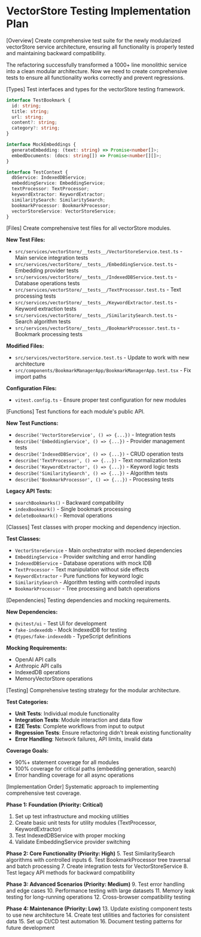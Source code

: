# VectorStore Testing Implementation Plan

[Overview]
Create comprehensive test suite for the newly modularized vectorStore service architecture, ensuring all functionality is properly tested and maintaining backward compatibility.

The refactoring successfully transformed a 1000+ line monolithic service into a clean modular architecture. Now we need to create comprehensive tests to ensure all functionality works correctly and prevent regressions.

[Types]
Test interfaces and types for the vectorStore testing framework.

```typescript
interface TestBookmark {
  id: string;
  title: string;
  url: string;
  content?: string;
  category?: string;
}

interface MockEmbeddings {
  generateEmbedding: (text: string) => Promise<number[]>;
  embedDocuments: (docs: string[]) => Promise<number[][]>;
}

interface TestContext {
  dbService: IndexedDBService;
  embeddingService: EmbeddingService;
  textProcessor: TextProcessor;
  keywordExtractor: KeywordExtractor;
  similaritySearch: SimilaritySearch;
  bookmarkProcessor: BookmarkProcessor;
  vectorStoreService: VectorStoreService;
}
```

[Files]
Create comprehensive test files for all vectorStore modules.

**New Test Files:**
- `src/services/vectorStore/__tests__/VectorStoreService.test.ts` - Main service integration tests
- `src/services/vectorStore/__tests__/EmbeddingService.test.ts` - Embedding provider tests
- `src/services/vectorStore/__tests__/IndexedDBService.test.ts` - Database operations tests
- `src/services/vectorStore/__tests__/TextProcessor.test.ts` - Text processing tests
- `src/services/vectorStore/__tests__/KeywordExtractor.test.ts` - Keyword extraction tests
- `src/services/vectorStore/__tests__/SimilaritySearch.test.ts` - Search algorithm tests
- `src/services/vectorStore/__tests__/BookmarkProcessor.test.ts` - Bookmark processing tests

**Modified Files:**
- `src/services/vectorStore.service.test.ts` - Update to work with new architecture
- `src/components/BookmarkManagerApp/BookmarkManagerApp.test.tsx` - Fix import paths

**Configuration Files:**
- `vitest.config.ts` - Ensure proper test configuration for new modules

[Functions]
Test functions for each module's public API.

**New Test Functions:**
- `describe('VectorStoreService', () => {...})` - Integration tests
- `describe('EmbeddingService', () => {...})` - Provider management tests
- `describe('IndexedDBService', () => {...})` - CRUD operation tests
- `describe('TextProcessor', () => {...})` - Text normalization tests
- `describe('KeywordExtractor', () => {...})` - Keyword logic tests
- `describe('SimilaritySearch', () => {...})` - Algorithm tests
- `describe('BookmarkProcessor', () => {...})` - Processing tests

**Legacy API Tests:**
- `searchBookmarks()` - Backward compatibility
- `indexBookmark()` - Single bookmark processing
- `deleteBookmark()` - Removal operations

[Classes]
Test classes with proper mocking and dependency injection.

**Test Classes:**
- `VectorStoreService` - Main orchestrator with mocked dependencies
- `EmbeddingService` - Provider switching and error handling
- `IndexedDBService` - Database operations with mock IDB
- `TextProcessor` - Text manipulation without side effects
- `KeywordExtractor` - Pure functions for keyword logic
- `SimilaritySearch` - Algorithm testing with controlled inputs
- `BookmarkProcessor` - Tree processing and batch operations

[Dependencies]
Testing dependencies and mocking requirements.

**New Dependencies:**
- `@vitest/ui` - Test UI for development
- `fake-indexeddb` - Mock IndexedDB for testing
- `@types/fake-indexeddb` - TypeScript definitions

**Mocking Requirements:**
- OpenAI API calls
- Anthropic API calls
- IndexedDB operations
- MemoryVectorStore operations

[Testing]
Comprehensive testing strategy for the modular architecture.

**Test Categories:**
- **Unit Tests**: Individual module functionality
- **Integration Tests**: Module interaction and data flow
- **E2E Tests**: Complete workflows from input to output
- **Regression Tests**: Ensure refactoring didn't break existing functionality
- **Error Handling**: Network failures, API limits, invalid data

**Coverage Goals:**
- 90%+ statement coverage for all modules
- 100% coverage for critical paths (embedding generation, search)
- Error handling coverage for all async operations

[Implementation Order]
Systematic approach to implementing comprehensive test coverage.

**Phase 1: Foundation (Priority: Critical)**
1. Set up test infrastructure and mocking utilities
2. Create basic unit tests for utility modules (TextProcessor, KeywordExtractor)
3. Test IndexedDBService with proper mocking
4. Validate EmbeddingService provider switching

**Phase 2: Core Functionality (Priority: High)**
5. Test SimilaritySearch algorithms with controlled inputs
6. Test BookmarkProcessor tree traversal and batch processing
7. Create integration tests for VectorStoreService
8. Test legacy API methods for backward compatibility

**Phase 3: Advanced Scenarios (Priority: Medium)**
9. Test error handling and edge cases
10. Performance testing with large datasets
11. Memory leak testing for long-running operations
12. Cross-browser compatibility testing

**Phase 4: Maintenance (Priority: Low)**
13. Update existing component tests to use new architecture
14. Create test utilities and factories for consistent data
15. Set up CI/CD test automation
16. Document testing patterns for future development

